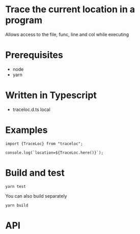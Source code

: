 # Trace the current location in a program
Allows access to the file, func, line and col while executing

# Prerequisites
- node 
- yarn

# Written in Typescript
- traceloc.d.ts local

# Examples
```
import {TraceLoc} from "traceloc";

console.log(`location=${TraceLoc.here()}`);
```

# Build and test
```
yarn test
```

You can also build separately
```
yarn build
```

# API

